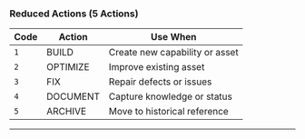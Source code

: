 ### Reduced Actions (5 Actions)

| Code | Action | Use When |
|------|--------|----------|
| `1` | BUILD | Create new capability or asset |
| `2` | OPTIMIZE | Improve existing asset |
| `3` | FIX | Repair defects or issues |
| `4` | DOCUMENT | Capture knowledge or status |
| `5` | ARCHIVE | Move to historical reference |

---
